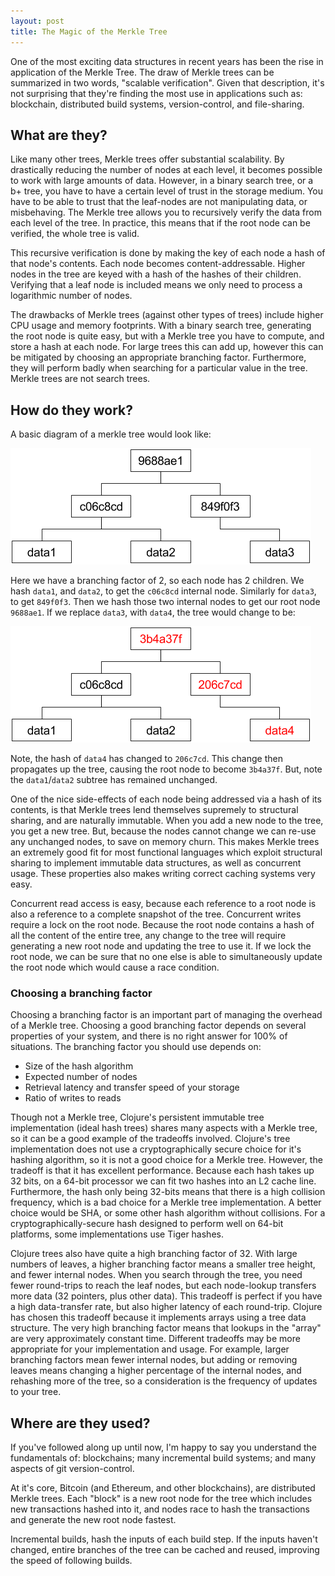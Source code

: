 ```yaml
---
layout: post
title: The Magic of the Merkle Tree
---
```


One of the most exciting data structures in recent years has been the rise in
application of the Merkle Tree. The draw of Merkle trees can be summarized in
two words, "scalable verification". Given that description, it's not surprising
that they're finding the most use in applications such as: blockchain,
distributed build systems, version-control, and file-sharing.

## What are they?

Like many other trees, Merkle trees offer substantial scalability. By
drastically reducing the number of nodes at each level, it becomes possible to
work with large amounts of data. However, in a binary search tree, or a b+
tree, you have to have a certain level of trust in the storage medium. You have
to be able to trust that the leaf-nodes are not manipulating data, or
misbehaving. The Merkle tree allows you to recursively verify the data from
each level of the tree. In practice, this means that if the root node can be
verified, the whole tree is valid.

This recursive verification is done by making the key of each node a hash of
that node's contents. Each node becomes content-addressable. Higher nodes in
the tree are keyed with a hash of the hashes of their children. Verifying that
a leaf node is included means we only need to process a logarithmic number of
nodes.

The drawbacks of Merkle trees (against other types of trees) include higher CPU
usage and memory footprints. With a binary search tree, generating the root
node is quite easy, but with a Merkle tree you have to compute, and store a
hash at each node. For large trees this can add up, however this can be
mitigated by choosing an appropriate branching factor. Furthermore, they will
perform badly when searching for a particular value in the tree. Merkle trees
are not search trees.

## How do they work?

A basic diagram of a merkle tree would look like:

![basic merkle tree](/images/merkle_tree_1.png)

Here we have a branching factor of 2, so each node has 2 children. We
hash `data1`, and `data2`, to get the `c06c8cd` internal node.
Similarly for `data3`, to get `849f0f3`. Then we hash those two
internal nodes to get our root node `9688ae1`. If we replace `data3`,
with `data4`, the tree would change to be:

![basic merkle tree with a node replaced](/images/merkle_tree_2.png)

Note, the hash of `data4` has changed to `206c7cd`. This change then
propagates up the tree, causing the root node to become `3b4a37f`.
But, note the `data1`/`data2` subtree has remained unchanged.

One of the nice side-effects of each node being addressed via a hash of its
contents, is that Merkle trees lend themselves supremely to structural sharing,
and are naturally immutable. When you add a new node to the tree, you get a new
tree. But, because the nodes cannot change we can re-use any unchanged nodes,
to save on memory churn. This makes Merkle trees an extremely good fit for most
functional languages which exploit structural sharing to implement immutable
data structures, as well as concurrent usage. These properties also makes
writing correct caching systems very easy.

Concurrent read access is easy, because each reference to a root node is also a
reference to a complete snapshot of the tree. Concurrent writes require a lock
on the root node. Because the root node contains a hash of all the content of
the entire tree, any change to the tree will require generating a new root node
and updating the tree to use it. If we lock the root node, we can be sure that
no one else is able to simultaneously update the root node which would cause a
race condition.

###  Choosing a branching factor

Choosing a branching factor is an important part of managing the overhead of a
Merkle tree. Choosing a good branching factor depends on several properties of
your system, and there is no right answer for 100% of situations. The branching
factor you should use depends on:

  - Size of the hash algorithm
  - Expected number of nodes
  - Retrieval latency and transfer speed of your storage
  - Ratio of writes to reads

Though not a Merkle tree, Clojure's persistent immutable tree implementation
(ideal hash trees) shares many aspects with a Merkle tree, so it can be a good
example of the tradeoffs involved. Clojure's tree implementation does not use a
cryptographically secure choice for it's hashing algorithm, so it is not a good
choice for a Merkle tree. However, the tradeoff is that it has excellent
performance. Because each hash takes up 32 bits, on a 64-bit processor we can
fit two hashes into an L2 cache line. Furthermore, the hash only being 32-bits
means that there is a high collision frequency, which is a bad choice for a
Merkle tree implementation. A better choice would be SHA, or some other hash
algorithm without collisions. For a cryptographically-secure hash designed to
perform well on 64-bit platforms, some implementations use Tiger hashes.

Clojure trees also have quite a high branching factor of 32. With large numbers
of leaves, a higher branching factor means a smaller tree height, and fewer
internal nodes. When you search through the tree, you need fewer round-trips to
reach the leaf nodes, but each node-lookup transfers more data (32 pointers,
plus other data). This tradeoff is perfect if you have a high data-transfer
rate, but also higher latency of each round-trip. Clojure has chosen this
tradeoff because it implements arrays using a tree data structure. The very
high branching factor means that lookups in the "array" are very approximately
constant time. Different tradeoffs may be more appropriate for your
implementation and usage. For example, larger branching factors mean fewer
internal nodes, but adding or removing leaves means changing a higher
percentage of the internal nodes, and rehashing more of the tree, so a
consideration is the frequency of updates to your tree.

## Where are they used?

If you've followed along up until now, I'm happy to say you understand the
fundamentals of: blockchains; many incremental build systems; and many aspects
of git version-control.

At it's core, Bitcoin (and Ethereum, and other blockchains), are distributed
Merkle trees. Each "block" is a new root node for the tree which includes new
transactions hashed into it, and nodes race to hash the transactions and
generate the new root node fastest.

Incremental builds, hash the inputs of each build step. If the inputs haven't
changed, entire branches of the tree can be cached and reused, improving the
speed of following builds.
